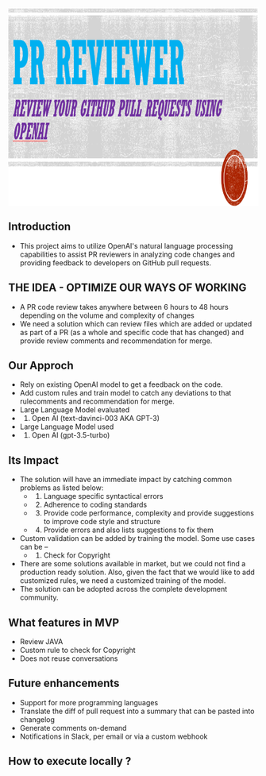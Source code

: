 <img align="center" height="400" src="https://github.com/Raghav-Bajaj/My-Programs/blob/main/pic1111.png"/>

## Introduction
- This project aims to utilize OpenAI's natural language processing capabilities to assist PR reviewers in analyzing code changes and providing feedback to developers on GitHub pull requests.

## THE IDEA - OPTIMIZE OUR WAYS OF WORKING
- A PR code review takes anywhere between 6 hours to 48 hours depending on the volume and complexity of changes
- We need a solution which can review files which are added or updated as part of a PR (as a whole and specific code that has changed) and provide review comments and recommendation for merge.

## Our Approch 
- Rely on existing OpenAI model to get a feedback on the code.
- Add custom rules and train model to catch any deviations to that rulecomments and recommendation for merge.
- Large Language Model evaluated
 - 1. Open AI (text-davinci-003 AKA GPT-3)
 - Large Language Model used
 - 1. Open AI (gpt-3.5-turbo)
 
 ## Its Impact
 - The solution will have an immediate impact by catching common problems as listed below:
   - 1. Language specific syntactical errors
   - 2. Adherence to coding standards
   - 3. Provide code performance, complexity and provide suggestions to improve code style and structure
   - 4. Provide errors and also lists suggestions to fix them
 - Custom validation can be added by training the model. Some use cases can be –
   - 1. Check for Copyright
 - There are some solutions available in market, but we could not find a production ready solution. Also, given the fact that we would like to add customized rules, we need a customized training of the model.
- The solution can be adopted across the complete development community.

## What features in MVP 
- Review JAVA
- Custom rule to check for Copyright
- Does not reuse conversations

## Future enhancements
- Support for more programming languages
- Translate the diff of pull request into a summary that can be pasted into changelog
- Generate comments on-demand
- Notifications in Slack, per email or via a custom webhook

## How to execute locally ?
